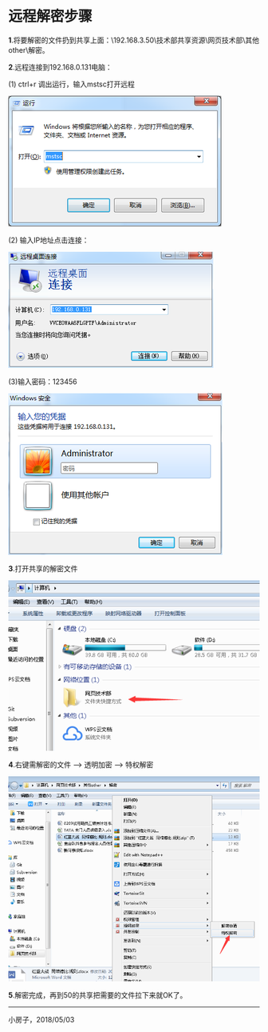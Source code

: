 # **远程解密步骤**

**1**.将要解密的文件扔到共享上面：\192.168.3.50\技术部共享资源\网页技术部\其他other\解密。

**2**.远程连接到192.168.0.131电脑：

\(1\)  ctrl+r 调出运行，输入mstsc打开远程

![](/assets/运行.png)

\(2\) 输入IP地址点击连接：

![](/assets/yunxing2.png)

\(3\)输入密码：123456

![](/assets/yunxing3.png)

**3**.打开共享的解密文件

![](/assets/yunxing4.png)

**4**.右键需解密的文件 —&gt; 透明加密 —&gt; 特权解密

![](/assets/jiemi6.png)

**5**.解密完成，再到50的共享把需要的文件拉下来就OK了。

---

小房子，2018/05/03

